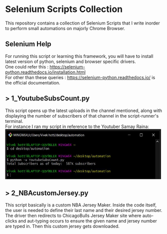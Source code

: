 # Selenium Scripts Collection
This repository contains a collection of Selenium Scripts that I write inorder to perform small automations on majorly Chrome Browser.<br/>

## Selenium Help

For running this script or learning this framework, you will have to install latest version of python, selenium and browser specific drivers.<br/>
One could refer this : https://selenium-python.readthedocs.io/installation.html<br/>
For other than these queries : https://selenium-python.readthedocs.io/ is the official documentation.


## > 1_YoutubeSubsCount.py

This script opens up the latest uploads in the channel mentioned, along with displaying the number of subscribers of that channel in the script-runner's terminal.<br/>
For instance I ran my script in reference to the Youtuber Samay Raina:
<img src="https://github.com/Vivek-Hotti/SeleniumScriptsCollection/blob/main/images%20%26%20vid/1.JPG" width="500" height="160" >

## > 2_NBAcustomJersey.py

This script basically is a custom NBA Jersey Maker. Inside the code itself, the user is needed to define their last name and their desired jersey number. The driver then redirects to ChicagoBulls Jersey Maker site where auto-clicks and aut-typing occurs to ensure the given name and jersey number are typed in. Then this custom jersey gets downloaded.
